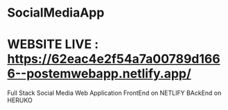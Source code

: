 # SocialMediaApp
# WEBSITE LIVE : https://62eac4e2f54a7a00789d1666--postemwebapp.netlify.app/
Full Stack Social Media Web Application
FrontEnd on NETLIFY
BAckEnd on HERUKO

